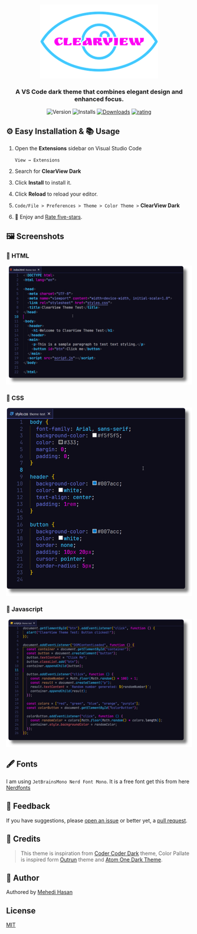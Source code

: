 <div align="center">

![ClearView](./assets/logo.png)

### A VS Code dark theme that combines elegant design and enhanced focus.

![Version](https://img.shields.io/visual-studio-marketplace/v/devbytemehedi.clearview-dark?style=for-the-badge)
![Installs](https://img.shields.io/visual-studio-marketplace/i/devbytemehedi.clearview-dark?style=for-the-badge)
[![Downloads](https://img.shields.io/visual-studio-marketplace/d/devbytemehedi.clearview-dark?style=for-the-badge&logo=docusign&logoColor=white&colorA=2b303b&colorB=96E072)](https://dub.sh/clearview)
[![rating](https://img.shields.io/visual-studio-marketplace/stars/devbytemehedi.clearview-dark?style=for-the-badge&logo=reverbnation&logoColor=white&colorA=2b303b&colorB=FFE66D)](https://marketplace.visualstudio.com/items?itemName=devbytemehedi.clearview-dark&ssr=false#review-details)
</div>

## ⚙️ Easy Installation & 📚 Usage

1. Open the **Extensions** sidebar on Visual Studio Code

   `View → Extensions`
2. Search for **ClearView Dark** 
3. Click **Install** to install it.
4. Click **Reload** to reload your editor.
5. `Code/File > Preferences > Theme > Color Theme >` **ClearView Dark**
6. 🌟 Enjoy and [Rate five-stars](https://marketplace.visualstudio.com/items?itemName=devbytemehedi.clearview-dark&ssr=false#review-details).


## 🖼️ Screenshots

### 📄 HTML

![Screenshots: HTML](./assets/screenshots/html-shadow.png)

### 🎀 CSS

![Screenshots: CSS](./assets/screenshots/css-shadow.png)

### 🚀 Javascript

![Screenshots: Javascript](./assets/screenshots/js-shadow.png)

## 🖋️ Fonts

I am using `JetBrainsMono Nerd Font Mono`. It is a free font get this from here [Nerdfonts](https://www.nerdfonts.com/font-downloads)

## 📝 Feedback

If you have suggestions, please [open an issue](https://github.com/devbytemehedi/clearview-vscode-theme/issues) or better yet, a [pull request](https://github.com/devbytemehedi/clearview-vscode-theme/pulls).

## 🙌 Credits

> This theme is inspiration from [Coder Coder Dark](vscode:extension/CoderCoder.codercoder-dark-theme) theme, Color Pallate is inspired form [Outrun](vscode:extension/hhochart29.outrun) theme and [Atom One Dark Theme](vscode:extension/akamud.vscode-theme-onedark).

## 👤 Author

Authored by [Mehedi Hasan](https://dub.sh/mhdev)

## License

[MIT](https://github.com/devbytemehedi/clearview-vscode-theme/blob/main/LICENSE.md)

